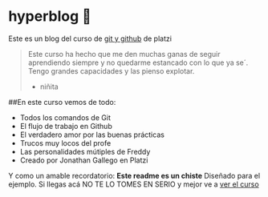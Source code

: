 # hyperblog 💚
Este es un blog del curso de [git y github](https://platzi.com/clases/1557-git-github/19977-readmemd-es-una-excelente-practica/ "git y github") de platzi
> Este curso ha hecho que me den muchas ganas de seguir aprendiendo siempre y no quedarme estancado con lo que ya se´. Tengo grandes capacidades y las pienso explotar.
> - niñita

##En este curso vemos de todo:
-  Todos los comandos de Git
-  El flujo de trabajo en Github
-  El verdadero amor por las buenas prácticas
-  Trucos muy locos del profe
-  Las personalidades mútiples de Freddy
-  Creado por Jonathan Gallego en Platzi

Y como un amable recordatorio: **Este readme es un chiste** Diseñado para el ejemplo. Si llegas acá NO TE LO TOMES EN SERIO y mejor ve a [ver el curso](https://platzi.com/clases/1557-git-github/19977-readmemd-es-una-excelente-practica/ "ver el curso")
